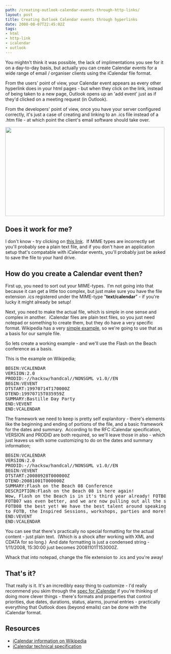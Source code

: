 ```yaml
---
path: /creating-outlook-calendar-events-through-http-links/
layout: post
title: Creating Outlook Calendar events through hyperlinks
date: 2008-08-07T22:45:02Z
tags:
- html
- http-link
- icalendar
- outlook
---
```


You mightn't think it was possible, the lack of implimentations you see for it on a day-to-day basis, but actually you can create Calendar events for a wide range of email / organiser clients using the iCalendar file format.

From the users' point of view, your Calendar event appears as every other hyperlink does in your html pages - but when they click on the link, instead of being taken to a new page, Outlook opens up an 'add event' just as if they'd clicked on a meeting request (in Outlook).

From the developers' point of view, once you have your server configured correctly, it's just a case of creating and linking to an .ics file instead of a .htm file - at which point the client's email software should take over.

<img class="alignnone size-full wp-image-276" title="icalendar" src="http://uploads.psyked.co.uk/2008/08/icalendar.jpg" alt="" width="500" height="280" />
<h2>Does it work for me?</h2>
I don't know - try clicking on <a href="http://www.psyked.co.uk/icalendar.ics" target="_blank">this link</a>.  If MIME types are incorrectly set you'll probably see a plain text file, and if you don't have an application setup that's compatable with iCalendar events, you'll probably just be asked to save the file to your hard drive.

<!--more-->
<h2>How do you create a Calendar event then?</h2>
First up, you need to sort out your MIME-types.  I'm not going into that because it can get a little too complex, but just make sure you have the file extension .ics registered under the MIME-type "<strong>text/calendar</strong>" - if you're lucky it might already be setup!

Next, you need to make the actual file, which is simple in one sense and complex in another.  iCalendar files are plain text files, so you just need notepad or something to create them, but they do have a very specific format. Wikipedia has a very <a href="http://en.wikipedia.org/wiki/ICalendar#Core_object" target="_blank">simple example</a>, so we're going to use that as a basis for our sample file.

So lets create a working example - and we'll use the Flash on the Beach conference as a basis.

This is the example on Wikipedia;
<pre>BEGIN:VCALENDAR
VERSION:2.0
PRODID:-//hacksw/handcal//NONSGML v1.0//EN
BEGIN:VEVENT
DTSTART:19970714T170000Z
DTEND:19970715T035959Z
SUMMARY:Bastille Day Party
END:VEVENT
END:VCALENDAR</pre>
The framework we need to keep is pretty self explanitory - there's elements like the beginning and ending of portions of the file, and a basic framework for the dates and summary.  According to the RFC iCalendar specification, VERSION and PRODID are both required, so we'll leave those in also - which just leaves us with some customizing to do on the dates and summary information;
<pre>BEGIN:VCALENDAR
VERSION:2.0
PRODID:-//hacksw/handcal//NONSGML v1.0//EN
BEGIN:VEVENT
DTSTART:20080928T000000Z
DTEND:20081001T000000Z
SUMMARY:Flash on the Beach 08 Conference
DESCRIPTION:Flash on the Beach 08 is here again!
Wow, Flash on the Beach is in it's third year already! FOTB06 was awesome,
FOTB07 was even better, and we are now pulling out all the stops to make
FOTB08 the best yet! We have the best talent around speaking, new speakers
to FOTB, the Inspired Sessions, workshops, parties and more! It's gonna rock!
END:VEVENT
END:VCALENDAR</pre>
You can see that there's practically no special formatting for the actual content - just plain text.  (Which is a shock after working with XML and CDATA for so long.)  And date formatting is just a condensed string - 1/11/2008, 15:30:00 just becomes 20081101T153000Z.

Whack that into notepad, change the file extension to .ics and you're away!
<h2>That's it?</h2>
That really is it. It's an incredibly easy thing to customize - I'd really recommend you skim through the <a href="http://tools.ietf.org/html/rfc2445" target="_blank">spec for iCalendar</a> if you're thinking of doing more clever things - there's formats and properties that control priorities, due dates, durations, status, alarms, journal entries - practically everything that Outlook does (beyond emails) can be done with the iCalendar format.
<h2>Resources</h2>
<ul>
	<li><a href="http://en.wikipedia.org/wiki/ICalendar" target="_blank">iCalendar information on Wikipedia</a></li>
	<li><a href="http://tools.ietf.org/html/rfc2445" target="_blank">iCalendar technical specification</a></li>
</ul>